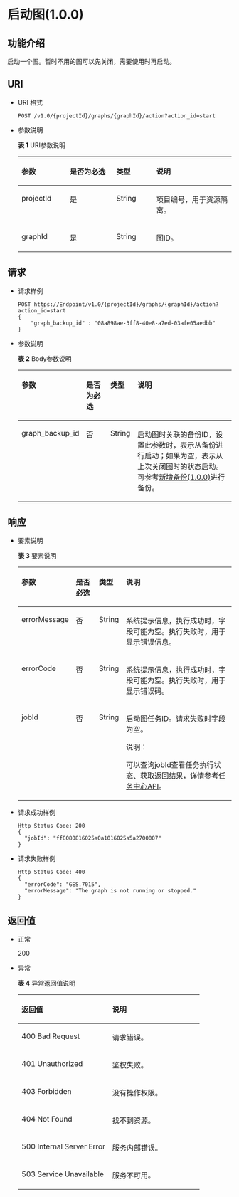 # 启动图\(1.0.0\)<a name="ges_03_0020"></a>

## 功能介绍<a name="section37901937"></a>

启动一个图。暂时不用的图可以先关闭，需要使用时再启动。

## URI<a name="section5573119"></a>

-   URI 格式

    ```
    POST /v1.0/{projectId}/graphs/{graphId}/action?action_id=start
    ```

-   参数说明

    **表 1**  URI参数说明

    <a name="table2373373817935"></a>
    <table><thead align="left"><tr id="row3935339217935"><th class="cellrowborder" valign="top" width="22.56%" id="mcps1.2.5.1.1"><p id="p107367717943"><a name="p107367717943"></a><a name="p107367717943"></a>参数</p>
    </th>
    <th class="cellrowborder" valign="top" width="21.8%" id="mcps1.2.5.1.2"><p id="p1985903017943"><a name="p1985903017943"></a><a name="p1985903017943"></a>是否为必选</p>
    </th>
    <th class="cellrowborder" valign="top" width="18.8%" id="mcps1.2.5.1.3"><p id="p6507756717943"><a name="p6507756717943"></a><a name="p6507756717943"></a>类型</p>
    </th>
    <th class="cellrowborder" valign="top" width="36.84%" id="mcps1.2.5.1.4"><p id="p3679153617943"><a name="p3679153617943"></a><a name="p3679153617943"></a>说明</p>
    </th>
    </tr>
    </thead>
    <tbody><tr id="row3277526417935"><td class="cellrowborder" valign="top" width="22.56%" headers="mcps1.2.5.1.1 "><p id="p6579553217943"><a name="p6579553217943"></a><a name="p6579553217943"></a>projectId</p>
    </td>
    <td class="cellrowborder" valign="top" width="21.8%" headers="mcps1.2.5.1.2 "><p id="p2783789517943"><a name="p2783789517943"></a><a name="p2783789517943"></a>是</p>
    </td>
    <td class="cellrowborder" valign="top" width="18.8%" headers="mcps1.2.5.1.3 "><p id="p4027703517943"><a name="p4027703517943"></a><a name="p4027703517943"></a>String</p>
    </td>
    <td class="cellrowborder" valign="top" width="36.84%" headers="mcps1.2.5.1.4 "><p id="p4121436617943"><a name="p4121436617943"></a><a name="p4121436617943"></a>项目编号，用于资源隔离。</p>
    </td>
    </tr>
    <tr id="row5466779417935"><td class="cellrowborder" valign="top" width="22.56%" headers="mcps1.2.5.1.1 "><p id="p4761130217943"><a name="p4761130217943"></a><a name="p4761130217943"></a>graphId</p>
    </td>
    <td class="cellrowborder" valign="top" width="21.8%" headers="mcps1.2.5.1.2 "><p id="p3131023417943"><a name="p3131023417943"></a><a name="p3131023417943"></a>是</p>
    </td>
    <td class="cellrowborder" valign="top" width="18.8%" headers="mcps1.2.5.1.3 "><p id="p5310101917943"><a name="p5310101917943"></a><a name="p5310101917943"></a>String</p>
    </td>
    <td class="cellrowborder" valign="top" width="36.84%" headers="mcps1.2.5.1.4 "><p id="p621524817943"><a name="p621524817943"></a><a name="p621524817943"></a>图ID。</p>
    </td>
    </tr>
    </tbody>
    </table>


## 请求<a name="section50158076"></a>

-   请求样例

    ```
    POST https://Endpoint/v1.0/{projectId}/graphs/{graphId}/action?action_id=start
    {
        "graph_backup_id" : "08a898ae-3ff8-40e8-a7ed-03afe05aedbb"
    }
    ```

-   参数说明

    **表 2**  Body参数说明

    <a name="table48871261165814"></a>
    <table><thead align="left"><tr id="row11006472165814"><th class="cellrowborder" valign="top" width="18.81188118811881%" id="mcps1.2.5.1.1"><p id="p62496934165833"><a name="p62496934165833"></a><a name="p62496934165833"></a>参数</p>
    </th>
    <th class="cellrowborder" valign="top" width="12.871287128712872%" id="mcps1.2.5.1.2"><p id="p29086918165833"><a name="p29086918165833"></a><a name="p29086918165833"></a>是否为必选</p>
    </th>
    <th class="cellrowborder" valign="top" width="11.881188118811881%" id="mcps1.2.5.1.3"><p id="p7230175165833"><a name="p7230175165833"></a><a name="p7230175165833"></a>类型</p>
    </th>
    <th class="cellrowborder" valign="top" width="56.43564356435643%" id="mcps1.2.5.1.4"><p id="p48773272165833"><a name="p48773272165833"></a><a name="p48773272165833"></a>说明</p>
    </th>
    </tr>
    </thead>
    <tbody><tr id="row43215312165814"><td class="cellrowborder" valign="top" width="18.81188118811881%" headers="mcps1.2.5.1.1 "><p id="p26374155165833"><a name="p26374155165833"></a><a name="p26374155165833"></a>graph_backup_id</p>
    </td>
    <td class="cellrowborder" valign="top" width="12.871287128712872%" headers="mcps1.2.5.1.2 "><p id="p55931797165833"><a name="p55931797165833"></a><a name="p55931797165833"></a>否</p>
    </td>
    <td class="cellrowborder" valign="top" width="11.881188118811881%" headers="mcps1.2.5.1.3 "><p id="p34181728165833"><a name="p34181728165833"></a><a name="p34181728165833"></a>String</p>
    </td>
    <td class="cellrowborder" valign="top" width="56.43564356435643%" headers="mcps1.2.5.1.4 "><p id="p17256596165833"><a name="p17256596165833"></a><a name="p17256596165833"></a>启动图时关联的备份ID，设置此参数时，表示从备份进行启动；如果为空，表示从上次关闭图时的状态启动。可参考<a href="新增备份(1-0-0).md">新增备份(1.0.0)</a>进行备份。</p>
    </td>
    </tr>
    </tbody>
    </table>


## 响应<a name="section48769505"></a>

-   要素说明

    **表 3**  要素说明

    <a name="table13093002165923"></a>
    <table><thead align="left"><tr id="row30498002165923"><th class="cellrowborder" valign="top" width="16%" id="mcps1.2.5.1.1"><p id="p49114214165936"><a name="p49114214165936"></a><a name="p49114214165936"></a>参数</p>
    </th>
    <th class="cellrowborder" valign="top" width="12%" id="mcps1.2.5.1.2"><p id="p18828418165936"><a name="p18828418165936"></a><a name="p18828418165936"></a>是否必选</p>
    </th>
    <th class="cellrowborder" valign="top" width="10%" id="mcps1.2.5.1.3"><p id="p48706923165936"><a name="p48706923165936"></a><a name="p48706923165936"></a>类型</p>
    </th>
    <th class="cellrowborder" valign="top" width="62%" id="mcps1.2.5.1.4"><p id="p52946696165936"><a name="p52946696165936"></a><a name="p52946696165936"></a>说明</p>
    </th>
    </tr>
    </thead>
    <tbody><tr id="row30639272165923"><td class="cellrowborder" valign="top" width="16%" headers="mcps1.2.5.1.1 "><p id="p27797120165936"><a name="p27797120165936"></a><a name="p27797120165936"></a>errorMessage</p>
    </td>
    <td class="cellrowborder" valign="top" width="12%" headers="mcps1.2.5.1.2 "><p id="p36974251165936"><a name="p36974251165936"></a><a name="p36974251165936"></a>否</p>
    </td>
    <td class="cellrowborder" valign="top" width="10%" headers="mcps1.2.5.1.3 "><p id="p42124330165936"><a name="p42124330165936"></a><a name="p42124330165936"></a>String</p>
    </td>
    <td class="cellrowborder" valign="top" width="62%" headers="mcps1.2.5.1.4 "><p id="p56627558165936"><a name="p56627558165936"></a><a name="p56627558165936"></a>系统提示信息，执行成功时，字段可能为空。执行失败时，用于显示错误信息。</p>
    </td>
    </tr>
    <tr id="row35347789165923"><td class="cellrowborder" valign="top" width="16%" headers="mcps1.2.5.1.1 "><p id="p9538423165936"><a name="p9538423165936"></a><a name="p9538423165936"></a>errorCode</p>
    </td>
    <td class="cellrowborder" valign="top" width="12%" headers="mcps1.2.5.1.2 "><p id="p34414793165936"><a name="p34414793165936"></a><a name="p34414793165936"></a>否</p>
    </td>
    <td class="cellrowborder" valign="top" width="10%" headers="mcps1.2.5.1.3 "><p id="p36134835165936"><a name="p36134835165936"></a><a name="p36134835165936"></a>String</p>
    </td>
    <td class="cellrowborder" valign="top" width="62%" headers="mcps1.2.5.1.4 "><p id="p41240542165936"><a name="p41240542165936"></a><a name="p41240542165936"></a>系统提示信息，执行成功时，字段可能为空。执行失败时，用于显示错误码。</p>
    </td>
    </tr>
    <tr id="row41744287165923"><td class="cellrowborder" valign="top" width="16%" headers="mcps1.2.5.1.1 "><p id="p66693378165936"><a name="p66693378165936"></a><a name="p66693378165936"></a>jobId</p>
    </td>
    <td class="cellrowborder" valign="top" width="12%" headers="mcps1.2.5.1.2 "><p id="p33454533165936"><a name="p33454533165936"></a><a name="p33454533165936"></a>否</p>
    </td>
    <td class="cellrowborder" valign="top" width="10%" headers="mcps1.2.5.1.3 "><p id="p25462661165936"><a name="p25462661165936"></a><a name="p25462661165936"></a>String</p>
    </td>
    <td class="cellrowborder" valign="top" width="62%" headers="mcps1.2.5.1.4 "><p id="p49209641165936"><a name="p49209641165936"></a><a name="p49209641165936"></a>启动图任务ID。请求失败时字段为空。</p>
    <div class="note" id="note9729320320"><a name="note9729320320"></a><a name="note9729320320"></a><span class="notetitle"> 说明： </span><div class="notebody"><p id="p1872133312"><a name="p1872133312"></a><a name="p1872133312"></a>可以查询jobId查看任务执行状态、获取返回结果，详情参考<a href="任务中心API.md">任务中心API</a>。</p>
    </div></div>
    </td>
    </tr>
    </tbody>
    </table>

-   请求成功样例

    ```
    Http Status Code: 200
    {
      "jobId": "ff8080816025a0a1016025a5a2700007"
    }
    ```

-   请求失败样例

    ```
    Http Status Code: 400
    {
      "errorCode": "GES.7015",
      "errorMessage": "The graph is not running or stopped."
    }
    ```


## 返回值<a name="section36272368"></a>

-   正常

    200

-   异常

    **表 4**  异常返回值说明

    <a name="table21182911172628"></a>
    <table><thead align="left"><tr id="row22686601172628"><th class="cellrowborder" valign="top" width="50%" id="mcps1.2.3.1.1"><p id="p29113043172638"><a name="p29113043172638"></a><a name="p29113043172638"></a>返回值</p>
    </th>
    <th class="cellrowborder" valign="top" width="50%" id="mcps1.2.3.1.2"><p id="p9346244172638"><a name="p9346244172638"></a><a name="p9346244172638"></a>说明</p>
    </th>
    </tr>
    </thead>
    <tbody><tr id="row13233353172628"><td class="cellrowborder" valign="top" width="50%" headers="mcps1.2.3.1.1 "><p id="p50316832172638"><a name="p50316832172638"></a><a name="p50316832172638"></a>400 Bad Request</p>
    </td>
    <td class="cellrowborder" valign="top" width="50%" headers="mcps1.2.3.1.2 "><p id="p49131611172638"><a name="p49131611172638"></a><a name="p49131611172638"></a>请求错误。</p>
    </td>
    </tr>
    <tr id="row657300172628"><td class="cellrowborder" valign="top" width="50%" headers="mcps1.2.3.1.1 "><p id="p47920375172638"><a name="p47920375172638"></a><a name="p47920375172638"></a>401 Unauthorized</p>
    </td>
    <td class="cellrowborder" valign="top" width="50%" headers="mcps1.2.3.1.2 "><p id="p56345162172638"><a name="p56345162172638"></a><a name="p56345162172638"></a>鉴权失败。</p>
    </td>
    </tr>
    <tr id="row23989959172628"><td class="cellrowborder" valign="top" width="50%" headers="mcps1.2.3.1.1 "><p id="p4998764172638"><a name="p4998764172638"></a><a name="p4998764172638"></a>403 Forbidden</p>
    </td>
    <td class="cellrowborder" valign="top" width="50%" headers="mcps1.2.3.1.2 "><p id="p2246721172638"><a name="p2246721172638"></a><a name="p2246721172638"></a>没有操作权限。</p>
    </td>
    </tr>
    <tr id="row49197943172628"><td class="cellrowborder" valign="top" width="50%" headers="mcps1.2.3.1.1 "><p id="p27247364172638"><a name="p27247364172638"></a><a name="p27247364172638"></a>404 Not Found</p>
    </td>
    <td class="cellrowborder" valign="top" width="50%" headers="mcps1.2.3.1.2 "><p id="p59552853172638"><a name="p59552853172638"></a><a name="p59552853172638"></a>找不到资源。</p>
    </td>
    </tr>
    <tr id="row13744769172628"><td class="cellrowborder" valign="top" width="50%" headers="mcps1.2.3.1.1 "><p id="p61704332172638"><a name="p61704332172638"></a><a name="p61704332172638"></a>500 Internal Server Error</p>
    </td>
    <td class="cellrowborder" valign="top" width="50%" headers="mcps1.2.3.1.2 "><p id="p31994980172638"><a name="p31994980172638"></a><a name="p31994980172638"></a>服务内部错误。</p>
    </td>
    </tr>
    <tr id="row305099172628"><td class="cellrowborder" valign="top" width="50%" headers="mcps1.2.3.1.1 "><p id="p37564761172638"><a name="p37564761172638"></a><a name="p37564761172638"></a>503 Service Unavailable</p>
    </td>
    <td class="cellrowborder" valign="top" width="50%" headers="mcps1.2.3.1.2 "><p id="p22846801172638"><a name="p22846801172638"></a><a name="p22846801172638"></a>服务不可用。</p>
    </td>
    </tr>
    </tbody>
    </table>


